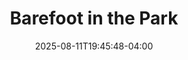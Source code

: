---
title: Barefoot in the Park
Theatre: Theatre Jacksonville
Venue: Harold K. Smith Playhouse
Season: 106
date: 2025-08-11T19:45:48-04:00
opening_date: 2025-11-07
closing_date: 2025-11-23
showtimes:
  - 2025-11-07 19:30:00
  - 2025-11-08 19:30:00
  - 2025-11-13 19:30:00
  - 2025-11-14 19:30:00
  - 2025-11-15 19:30:00
  - 2025-11-16 14:00:00
  - 2025-11-20 19:30:00
  - 2025-11-21 19:30:00
  - 2025-11-22 14:00:00
  - 2025-11-23 14:00:00
featured_image: 2025-Barefoot-in-the-Park.webp
featured_image_alt: 
featured_image_caption: 
featured_image_attr: 
featured_image_attr_link: 
program:
Website: 
Tickets: https://ci.ovationtix.com/34919/production/1235956
show_details: 
cast:
  - Corrie Bratter: Rebekah Wood
  - Paul Bratter: Jackson Wesley Vaughn
  - Mother: Gloria Ware
  - Victor Velasco: Paul Neace
  - Telephone Repair Man: Brent Mulberry
crew:
  - Director: Tyler Leeps
orchestra:
genres: 
Description: 
---